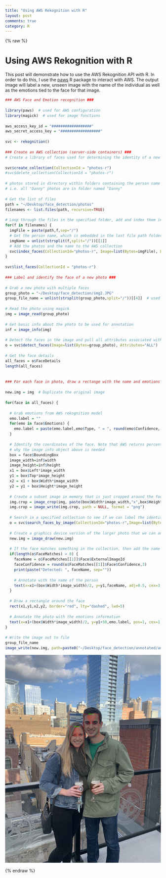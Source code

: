 ```yaml
---
title: "Using AWS Rekognition with R"
layout: post
comments: true
category: R
---
```

  
  {% raw %}

# Using AWS Rekognition with R #

This post will demonstrate how to use the AWS Rekognition API with R.  In order to do this, I use 
the [paws](https://paws-r.github.io/) R package to interact with AWS.  The output image will label a new, 
unseen image with the name of the individual as well as the emotions tied to the face for that image.


```r
### AWS Face and Emotion recognition ###

library(paws)  # used for AWS configuration
library(magick)  # used for image functions

aws_access_key_id = "##################"
aws_secret_access_key = "##################"

svc <- rekognition()

### Create an AWS collection (server-side containers) ###
# Create a library of faces used for determining the identity of a new photo

svc$create_collection(CollectionId = "photos-r")
#svc$delete_collection(CollectionId = "photos-r")

# photos stored in directory within folders containing the person name
# i.e. all "Danny" photos are in folder named "Danny"

# Get the list of files
path = "~/Desktop/face_detection/photos"
filenames <- list.files(path, recursive=TRUE)

# Loop through the files in the specified folder, add and index them in the collection
for(f in filenames) {
  imgFile = paste(path,f,sep="/")
  # Get the person name, which is embedded in the last file path folder name
  imgName = unlist(strsplit(f,split="/"))[[1]]
  # Add the photos and the name to the AWS collection
  svc$index_faces(CollectionId="photos-r", Image=list(Bytes=imgFile), ExternalImageId=imgName, DetectionAttributes=list())
}

svc$list_faces(CollectionId = "photos-r")

### Label and identify the face of a new photo ###

# Grab a new photo with multiple faces
group_photo = "~/Desktop/face_detection/img2.JPG"
group_file_name = unlist(strsplit(group_photo,split="/"))[[4]]  # used for writing out annotated file

# Read the photo using magick
img = image_read(group_photo)

# Get basic info about the photo to be used for annotation
inf = image_info(img)

# Detect the faces in the image and pull all attributes associated with faces
o = svc$detect_faces(Image=list(Bytes=group_photo), Attributes="ALL")

# Get the face details
all_faces = o$FaceDetails
length(all_faces)


### For each face in photo, draw a rectange with the name and emotions ###

new.img = img  # Duplicate the original image

for(face in all_faces) {
  
  # Grab emotions from AWS rekognition model
  emo.label = ""
  for(emo in face$Emotions) {
    emo.label = paste(emo.label,emo$Type, " = ", round(emo$Confidence, 2), "\n", sep="")
  }
  
  # Identify the coordinates of the face. Note that AWS returns percentage values of the total image size. This is
  # why the image info object above is needed
  box = face$BoundingBox
  image_width=inf$width
  image_height=inf$height
  x1 = box$Left*image_width
  y1 = box$Top*image_height
  x2 = x1 + box$Width*image_width
  y2 = y1 + box$Height*image_height  
  
  # Create a subset image in memory that is just cropped around the focal face
  img.crop = image_crop(img, paste(box$Width*image_width,"x",box$Height*image_height,"+",x1,"+",y1, sep=""))
  img.crop = image_write(img.crop, path = NULL, format = "png")
  
  # Search in a specified collection to see if we can label the identity of the face is in this crop
  o = svc$search_faces_by_image(CollectionId="photos-r",Image=list(Bytes=img.crop), FaceMatchThreshold=70)
  
  # Create a graphics device version of the larger photo that we can annotate
  new.img = image_draw(new.img)
  
  # If the face matches something in the collection, then add the name to the image
  if(length(o$FaceMatches) > 0) {
    faceName = o$FaceMatches[[1]]$Face$ExternalImageId
    faceConfidence = round(o$FaceMatches[[1]]$Face$Confidence,3)
    print(paste("Detected: ", faceName, sep=""))
    
    # Annotate with the name of the person
    text(x=x1+(box$Width*image_width)/2, y=y1,faceName, adj=0.5, cex=3, col="green")
  }
  
  # Draw a rectangle around the face
  rect(x1,y1,x2,y2, border="red", lty="dashed", lwd=5)   
  
  # Annotate the photo with the emotions information
  text(x=x1+(box$Width*image_width)/2, y=y1+50,emo.label, pos=1, cex=1.5, col="red")     
}

# Write the image out to file
group_file_name 
image_write(new.img, path=paste0("~/Desktop/face_detection/annotated/annotated_", group_file_name))
```

![face-detection](/figure/2020-04-23-aws-rekognition/annotated_image.JPG)


{% endraw %}

<script>
  (function(i,s,o,g,r,a,m){i['GoogleAnalyticsObject']=r;i[r]=i[r]||function(){
  (i[r].q=i[r].q||[]).push(arguments)},i[r].l=1*new Date();a=s.createElement(o),
  m=s.getElementsByTagName(o)[0];a.async=1;a.src=g;m.parentNode.insertBefore(a,m)
  })(window,document,'script','//www.google-analytics.com/analytics.js','ga');

  ga('create', 'UA-57468410-2', 'auto');
  ga('send', 'pageview');

</script>

